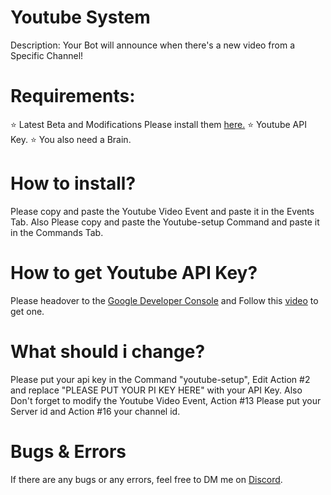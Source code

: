 # Youtube System 
Description: Your Bot will announce when there's a new video from a Specific Channel! 

# Requirements:
⭐ Latest Beta and Modifications Please install them [here.](https://github.com/dbm-network/mods/tree/beta)
⭐ Youtube API Key.
⭐ You also need a Brain.

# How to install?
Please copy and paste the Youtube Video Event and paste it in the Events Tab.
Also Please copy and paste the Youtube-setup Command and paste it in the Commands Tab.

# How to get Youtube API Key?
Please headover to the [Google Developer Console](https://console.developers.google.com/apis/dashboard) and Follow this [video](https://youtu.be/4hQ0jguPxcs?t=197) to get one.

# What should i change?
Please put your api key in the Command "youtube-setup", Edit Action #2 and replace "PLEASE PUT YOUR PI KEY HERE" with your API Key.
Also Don't forget to modify the Youtube Video Event, Action #13 Please put your Server id and Action #16 your channel id.

# Bugs & Errors
If there are any bugs or any errors, feel free to DM me on [Discord](https://discordapp.com/users/409356663833886740). 
